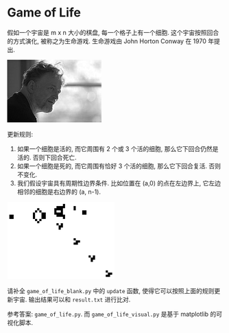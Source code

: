 # Game of Life

假如一个宇宙是 m x n 大小的棋盘, 每一个格子上有一个细胞. 这个宇宙按照回合的方式演化, 被称之为生命游戏. 生命游戏由  John Horton Conway 在 1970 年提出.

![conway](conway.jpg)

更新规则:

1. 如果一个细胞是活的, 而它周围有 2 个或 3 个活的细胞, 那么它下回合仍然是活的. 否则下回合死亡.
2. 如果一个细胞是死的, 而它周围有恰好 3 个活的细胞, 那么它下回合复活. 否则不变化.
3. 我们假设宇宙具有周期性边界条件. 比如位置在 (a,0) 的点在左边界上, 它左边相邻的细胞是右边界的 (a, n-1).

![glidergun](glidergun.gif)

请补全 `game_of_life_blank.py` 中的 `update` 函数, 使得它可以按照上面的规则更新宇宙. 输出结果可以和 `result.txt` 进行比对.

参考答案: `game_of_life.py`. 而 `game_of_life_visual.py` 是基于 matplotlib 的可视化脚本.
